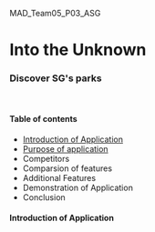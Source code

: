 <p>MAD_Team05_P03_ASG</p>

<h1>Into the Unknown</h1>
<h3>Discover SG's parks</h3>
  
<br>
  
<h4>Table of contents</h4>
<ul>
  <li><a href = "#intro">Introduction of Application</a></li>
  <li><a href = "#purpose">Purpose of application</a></li>
   <li>Competitors</li>
   <li>Comparsion of features</li>
   <li>Additional Features</li>
   <li>Demonstration of Application</li>
   <li>Conclusion</li>
</ul>

<h4 id = "intro">Introduction of Application</h4>


 
